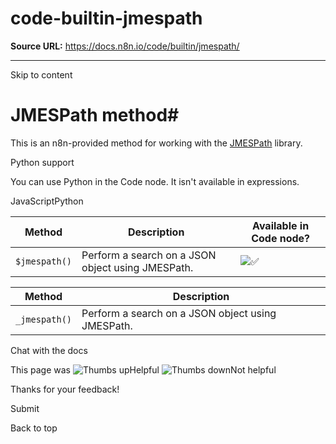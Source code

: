 # code-builtin-jmespath

**Source URL:** https://docs.n8n.io/code/builtin/jmespath/

---

Skip to content 

[ ](https://github.com/n8n-io/n8n-docs/edit/main/docs/code/builtin/jmespath.md "Edit this page")

# JMESPath method#

This is an n8n-provided method for working with the [JMESPath](../../cookbook/jmespath/) library.

Python support

You can use Python in the Code node. It isn't available in expressions.

JavaScriptPython

Method | Description | Available in Code node?  
---|---|---  
`$jmespath()` | Perform a search on a JSON object using JMESPath. | ![✅](https://cdn.jsdelivr.net/gh/jdecked/twemoji@15.1.0/assets/svg/2705.svg)  
  
Method | Description  
---|---  
`_jmespath()` | Perform a search on a JSON object using JMESPath.  
  
Chat with the docs

This page was ![Thumbs up](/_images/assets/thumb_up.png)Helpful  ![Thumbs down](/_images/assets/thumb_down.png)Not helpful 

Thanks for your feedback! 

Submit 

Back to top